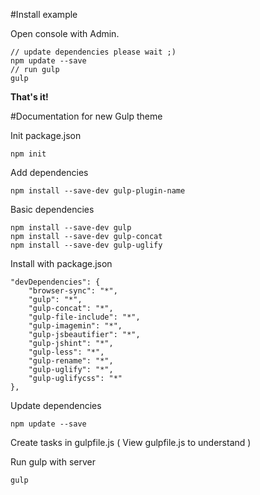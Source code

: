 #Install example

Open console with Admin.

	// update dependencies please wait ;)
	npm update --save
	// run gulp
	gulp 

**That's it!**


#Documentation for new Gulp theme

Init package.json

	npm init

Add dependencies

	npm install --save-dev gulp-plugin-name

Basic dependencies

	npm install --save-dev gulp
	npm install --save-dev gulp-concat
	npm install --save-dev gulp-uglify

Install with package.json

	"devDependencies": {
	    "browser-sync": "*",
	    "gulp": "*",
	    "gulp-concat": "*",
	    "gulp-file-include": "*",
	    "gulp-imagemin": "*",
	    "gulp-jsbeautifier": "*",
	    "gulp-jshint": "*",
	    "gulp-less": "*",
	    "gulp-rename": "*",
	    "gulp-uglify": "*",
	    "gulp-uglifycss": "*"
	},

Update dependencies

	npm update --save


Create tasks in gulpfile.js  ( View gulpfile.js to understand )



Run gulp with server

	gulp

